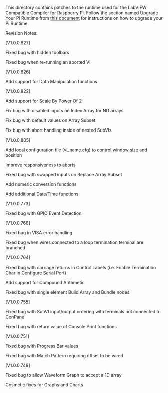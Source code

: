 This directory contains patches to the runtime used for the LabVIEW Compatible Compiler for Raspberry Pi.  Follow the section named Upgrade Your Pi Runtime from [this document](https://github.com/labviewforRaspi/LabVIEWforRasPi/blob/master/Raspberry%20Pi%20Compatible%20Compiler%20for%20LabVIEW%20GUI%20-%20Operating%20Manual.pdf) for instructions on how to upgrade your Pi Runtime.

Revision Notes:

[V1.0.0.827]

Fixed bug with hidden toolbars

Fixed bug when re-running an aborted VI

[V1.0.0.826]

Add support for Data Manipulation functions

[V1.0.0.822]

Add support for Scale By Power Of 2

Fix bug with disabled inputs on Index Array for ND arrays

Fix bug with default values on Array Subset

Fix bug with abort handling inside of nested SubVIs

[V1.0.0.805]

Add local configuration file (vi_name.cfg) to control window size and position

Improve responsiveness to aborts

Fixed bug with swapped inputs on Replace Array Subset

Add numeric conversion functions

Add additional Date/Time functions

[V1.0.0.773]

Fixed bug with GPIO Event Detection

[V1.0.0.768]

Fixed bug in VISA error handling

Fixed bug when wires connected to a loop termination terminal are branched


[V1.0.0.764]

Fixed bug with carriage returns in Control Labels (i.e. Enable Termination Char in Configure Serial Port)

Add support for Compound Arithmetic

Fixed bug with single element Build Array and Bundle nodes


[V1.0.0.755]

Fixed bug with SubVI input/output ordering with terminals not connected to ConPane

Fixed bug with return value of Console Print functions

[V1.0.0.751]

Fixed bug with Progress Bar values

Fixed bug with Match Pattern requiring offset to be wired

[V1.0.0.749]

Fixed bug to allow Waveform Graph to accept a 1D array

Cosmetic fixes for Graphs and Charts





